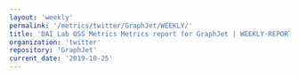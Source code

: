 ```yaml
---
layout: 'weekly'
permalink: '/metrics/twitter/GraphJet/WEEKLY/'
title: 'DAI Lab OSS Metrics Metrics report for GraphJet | WEEKLY-REPORT-2019-10-25'
organization: 'twitter'
repository: 'GraphJet'
current_date: '2019-10-25'
---
```

